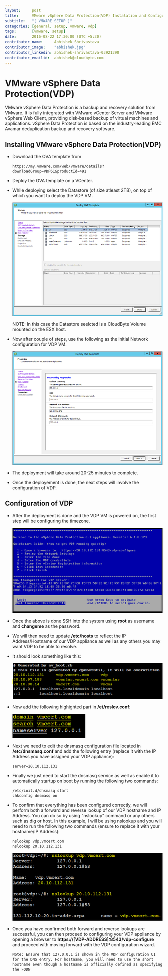 ```yaml
---
layout:     post
title:      VMware vSphere Data Protection(VDP) Instalation and Configuration
subtitle:   "[ VMWARE SETUP ]"
categories: [general, setup, vmware, vdp]
tags:       [vmware, setup]
date:       2016-08-22 17:30:00 (UTC +5:30)
contributor_name:     Abhishek Shrivastava
contributor_image:    "abhishek.jpg"
contributor_linkedin: abhishek-shrivastava-03921390
contributor_emailid:  abhishek@cloudbyte.com
---
```


# VMware vSphere Data Protection(VDP)

  VMware vSphere Data Protection is a backup and recovery solution from VMware. It is fully integrated with VMware vCenter Server and
  VMware vSphere Web Client, providing disk-based backup of virtual machines and applications. vSphere Data Protection is based on the
  industry-leading EMC Avamar deduplication backup and recovery software.
  
## Installing VMware vSphere Data Protection(VDP)

- Download the OVA template from 

  ```
  https://my.vmware.com/web/vmware/details?downloadGroup=VDP61&productId=491
  ```

- Deploy the OVA template on a VCenter.

- While deploying select the Datastore (of size atleast 2TB), on top of which you want to deploy the VDP VM.

  ![alt text](https://raw.githubusercontent.com/CloudByteStorages/blog/gh-pages/post_images/vdp_image1.PNG)

  NOTE: In this case the Datastore seelcted is a CloudByte Volume mounted on the ESX host.

- Now after couple of steps, use the following as the initial Network configuration for VDP VM.
  
  ![alt text](https://raw.githubusercontent.com/CloudByteStorages/blog/gh-pages/post_images/vdp_image2.PNG)

- The deployment will take around 20-25 minutes to complete.

- Once the deployement is done, the next steps will involve the configuration of VDP.

## Configuration of VDP

- After the deployment is done and the VDP VM is powered on, the first step will be configuring the timezone.

  ![alt text](https://raw.githubusercontent.com/CloudByteStorages/blog/gh-pages/post_images/vdp_image3.PNG)

- Once the above is done SSH into the system using **root** as username and **changeme** as the password. 

- We will then need to update **/etc/hosts** to reflect the IP Address/Hostname of our VDP appliance as well as 
  any others you may want VDP to be able to resolve. 

- It should look something like this:
  
  ![alt text](https://raw.githubusercontent.com/CloudByteStorages/blog/gh-pages/post_images/vdp_image4.png)

- Now add the following highighted part in **/et/reslov.conf**:
  
  ![alt text](https://raw.githubusercontent.com/CloudByteStorages/blog/gh-pages/post_images/vdp_image5.PNG)

- Next we need to edit the dnsmasq configuration file located in **/etc/dnsmasq.conf** and add the following 
  entry (replace it with the IP Address you have assigned your VDP appliance):

  ```
  server=20.10.112.131
  ```
- Finally we just need to start the dnsmasq service as well as enable it to automatically startup on boot by 
  running the following two commands:

  ```
  /etc/init.d/dnsmasq start
  chkconfig dnsmasq on
  ```
- To confirm that everything has been configured correctly, we will perform both a forward and reverse lookup of 
  our VDP hostname and IP Address. You can do so by using "nslookup" command or any others such as dig or host. 
  In this example, I will be using nslookup and you will need to run the following two commands (ensure to replace 
  it with your hostname/IP Address):

  ```
  nslookup vdp.vmcert.com
  nslookup 20.10.112.131
  ```
  ![alt text](https://raw.githubusercontent.com/CloudByteStorages/blog/gh-pages/post_images/vdp_image6.PNG)

- Once you have confirmed both forward and reverse lookups are successful, you can then proceed to configuring your 
  VDP appliance by opening a browser to **https://[VDP-ADDRESS]:8543/vdp-configure** and proceed with moving forward 
  with the VDP configuration wizard.
  
  ``` 
  Note: Ensure that 127.0.0.1 is shown in the VDP configuration UI for the DNS entry. For hostname, you will need to use the short hostname even though a hostname is officially defined as specifying the FQDN
  ```